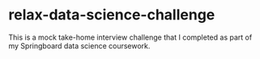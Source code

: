 # relax-data-science-challenge
This is a mock take-home interview challenge that I completed as part of my Springboard data science coursework.
